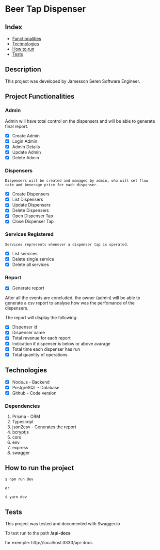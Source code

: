 # Beer Tap Dispenser

## Index

- <a href="#funcionalities">Functionalities</a>
- <a href="#technologies">Technologies</a>
- <a href="#howtorun">How to run</a>
- <a href="#tests">Tests</a>

## Description

This project was developed by Jamesson Seren Software Engineer.

## Project Functionalities

### Admin

Admin will have total control on the dispensers and will be able to generate final report.

- [x] Create Admin
- [x] Login Admin
- [x] Admin Details
- [x] Update Admin
- [x] Delete Admin

### Dispensers

    Dispensers will be created and managed by admin, who will set flow rate and beverage price for each dispenser.

- [x] Create Dispensers
- [x] List Dispensers
- [x] Update Dispensers
- [x] Delete Dispensers
- [x] Open Dispenser Tap
- [x] Close Dispenser Tap

### Services Registered

    Services represents whenever a dispenser tap is operated.

- [x] List services
- [x] Delete single service
- [x] Delete all services

### Report

- [x] Generate report

After all the events are concluded, the owner (admin) will be able to generate a csv report to analyse how was the perfomance of the dispensers.

The report will display the following:

- [x] Dispenser id
- [x] Dispenser name
- [x] Total revenue for each report
- [x] Indication if dispenser is below or above avarage
- [x] Total time each dispenser has run
- [x] Total quantity of operations

## Technologies 

- [x] NodeJs - Backend
- [x] PostgreSQL - Database
- [x] Github - Code version

### Dependencies

1. Prisma - ORM
2. Typescript
3. json2csv - Generates the report
4. bcryptjs
5. cors
6. env
7. express
8. swagger

## How to run the project

```bash
$ npm run dev

or

$ yarn dev
```

## Tests

This project was tested and documented with Swagger.io

To test run to the path <strong>/api-docs</strong>

for exemple: http://localhost:3333/api-docs